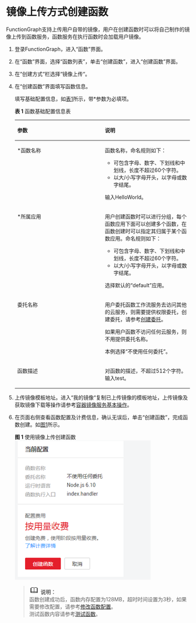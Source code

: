 # 镜像上传方式创建函数<a name="functiongraph_01_0280"></a>

FunctionGraph支持上传用户自带的镜像，用户在创建函数时可以将自己制作的镜像上传到函数服务，函数服务在执行函数时会加载用户镜像。

1.  登录FunctionGraph，进入“函数”界面。
2.  在“函数”界面，选择“函数列表”，单击“创建函数”，进入“创建函数”界面。
3.  在“创建方式“栏选择“镜像上传“。
4.  在“创建函数”界面填写函数信息。

    填写基础配置信息，如[表1](#table13922957165319)所示，带\*参数为必填项。

    **表 1**  函数基础配置信息表

    <a name="table13922957165319"></a>
    <table><thead align="left"><tr id="row129222577535"><th class="cellrowborder" valign="top" width="50%" id="mcps1.2.3.1.1"><p id="p39221457145315"><a name="p39221457145315"></a><a name="p39221457145315"></a>参数</p>
    </th>
    <th class="cellrowborder" valign="top" width="50%" id="mcps1.2.3.1.2"><p id="p189227578531"><a name="p189227578531"></a><a name="p189227578531"></a>说明</p>
    </th>
    </tr>
    </thead>
    <tbody><tr id="row1392295713536"><td class="cellrowborder" valign="top" width="50%" headers="mcps1.2.3.1.1 "><p id="p179221357125315"><a name="p179221357125315"></a><a name="p179221357125315"></a>*函数名称</p>
    </td>
    <td class="cellrowborder" valign="top" width="50%" headers="mcps1.2.3.1.2 "><p id="p1792275785313"><a name="p1792275785313"></a><a name="p1792275785313"></a>函数名称，命名规则如下：</p>
    <a name="ul1992245715539"></a><a name="ul1992245715539"></a><ul id="ul1992245715539"><li>可包含字母、数字、下划线和中划线，长度不超过60个字符。</li><li>以大/小写字母开头，以字母或数字结尾。</li></ul>
    <p id="p14922057105311"><a name="p14922057105311"></a><a name="p14922057105311"></a>输入HelloWorld。</p>
    </td>
    </tr>
    <tr id="row15922165725317"><td class="cellrowborder" valign="top" width="50%" headers="mcps1.2.3.1.1 "><p id="p129226579536"><a name="p129226579536"></a><a name="p129226579536"></a>*所属应用</p>
    </td>
    <td class="cellrowborder" valign="top" width="50%" headers="mcps1.2.3.1.2 "><p id="p1922957135319"><a name="p1922957135319"></a><a name="p1922957135319"></a>用户创建函数时可以进行分组，每个函数应用下面可以创建多个函数，在函数创建时可以指定其归属于某个函数应用。命名规则如下：</p>
    <a name="ul109221257195319"></a><a name="ul109221257195319"></a><ul id="ul109221257195319"><li>可包含字母、数字、下划线和中划线，长度不超过60个字符。</li><li>以大/小写字母开头，以字母或数字结尾。</li></ul>
    <p id="p792295716539"><a name="p792295716539"></a><a name="p792295716539"></a>选择默认的“default”应用。</p>
    </td>
    </tr>
    <tr id="row15922195716533"><td class="cellrowborder" valign="top" width="50%" headers="mcps1.2.3.1.1 "><p id="p1292285717533"><a name="p1292285717533"></a><a name="p1292285717533"></a>委托名称</p>
    </td>
    <td class="cellrowborder" valign="top" width="50%" headers="mcps1.2.3.1.2 "><p id="p20922857125310"><a name="p20922857125310"></a><a name="p20922857125310"></a>用户委托函数工作流服务去访问其他的云服务，则需要提供权限委托，创建委托，请参考<a href="创建委托.md">创建委托</a>。</p>
    <p id="p159229577531"><a name="p159229577531"></a><a name="p159229577531"></a>如果用户函数不访问任何云服务，则不用提供委托名称。</p>
    <p id="p4922145735315"><a name="p4922145735315"></a><a name="p4922145735315"></a>本例选择“不使用任何委托”。</p>
    </td>
    </tr>
    <tr id="row392205715535"><td class="cellrowborder" valign="top" width="50%" headers="mcps1.2.3.1.1 "><p id="p18922115712533"><a name="p18922115712533"></a><a name="p18922115712533"></a>函数描述</p>
    </td>
    <td class="cellrowborder" valign="top" width="50%" headers="mcps1.2.3.1.2 "><p id="p29222057185314"><a name="p29222057185314"></a><a name="p29222057185314"></a>对函数的描述，不超过512个字符。输入test。</p>
    </td>
    </tr>
    </tbody>
    </table>

5.  上传镜像模板地址。进入“我的镜像“复制已上传镜像的模板地址，上传镜像及获取镜像下载等操作请参考[容器镜像服务基本操作](https://support.huaweicloud.com/usermanual-swr/swr_01_0011.html)。
6.  在页面右侧查看函数配置及计费信息，确认无误后，单击“创建函数”，完成函数创建。如[图1](#fig1278822118284)所示。

    **图 1**  使用镜像上传创建函数<a name="fig1278822118284"></a>  
    ![](figures/使用镜像上传创建函数.png "使用镜像上传创建函数")

    >![](public_sys-resources/icon-note.gif) **说明：**   
    >函数创建成功后，函数内存配置为128MB，超时时间设置为3秒，如果需要修改配置，请参考[修改函数配置](函数管理.md#section1560314348363)。  
    >测试函数内容请参考[测试函数](代码上传方式创建HelloWorld函数.md#section72232178461)。  


